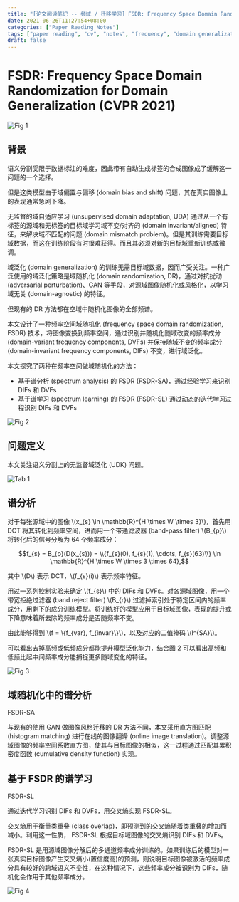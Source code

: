```yaml
---
title: "[论文阅读笔记 -- 频域 / 迁移学习] FSDR: Frequency Space Domain Randomization (CVPR 2021)"
date: 2021-06-26T11:27:54+08:00
categories: ["Paper Reading Notes"]
tags: ["paper reading", "cv", "notes", "frequency", "domain generalization"]
draft: false
---
```


# FSDR: Frequency Space Domain Randomization for Domain Generalization (CVPR 2021)

![Fig 1](/images/2021/PRN21/1.png)

## 背景

语义分割受限于数据标注的难度，因此带有自动生成标签的合成图像成了缓解这一问题的一个选择。  

但是这类模型由于域偏置与偏移 (domain bias and shift) 问题，其在真实图像上的表现通常急剧下降。  

无监督的域自适应学习 (unsupervised domain adaptation, UDA) 通过从一个有标签的源域和无标签的目标域学习域不变/对齐的 (domain invariant/aligned) 特征，来解决域不匹配的问题 (domain mismatch problem)。但是其训练需要目标域数据，而这在训练阶段有时很难获得。而且其必须对新的目标域重新训练或微调。  

域泛化 (domain generalization) 的训练无需目标域数据，因而广受关注。一种广泛使用的域泛化策略是域随机化 (domain randomization, DR)，通过对抗扰动 (adversarial perturbation)、GAN 等手段，对源域图像随机化或风格化，以学习域无关 (domain-agnostic) 的特征。  

但现有的 DR 方法都在空域中随机化图像的全部频谱。  

本文设计了一种频率空间域随机化 (frequency space domain randomization, FSDR) 技术，将图像变换到频率空间，通过识别并随机化随域改变的频率成分 (domain-variant frequency components, DVFs) 并保持随域不变的频率成分 (domain-invariant frequency components, DIFs) 不变，进行域泛化。  

本文探究了两种在频率空间做域随机化的方法：  
+ 基于谱分析 (spectrum analysis) 的 FSDR (FSDR-SA)，通过经验学习来识别 DIFs 和 DVFs
+ 基于谱学习 (spectrum learning) 的 FSDR (FSDR-SL) 通过动态的迭代学习过程识别 DIFs 和 DVFs

![Fig 2](/images/2021/PRN21/2.png)

## 问题定义

本文关注语义分割上的无监督域泛化 (UDK) 问题。  

![Tab 1](/images/2021/PRN21/T1.png)

## 谱分析

对于每张源域中的图像 \\(x_{s} \in \mathbb{R}^{H \times W \times 3}\\)，首先用 DCT 将其转化到频率空间，进而用一个带通滤波器 (band-pass filter) \\(B_{p}\\) 将转化后的信号分解为 64 个频率成分：  

$$f_{s} = B_{p}(D(x_{s})) = \\{f_{s}(0), f_{s}(1), \cdots, f_{s}(63)\\} \in \mathbb{R}^{H \times W \times 3 \times 64},$$

其中 \\(D\\) 表示 DCT，\\(f_{s}(i)\\) 表示频率特征。  

用过一系列控制实验来确定 \\(f_{s}\\) 中的 DIFs 和 DVFs。对各源域图像，用一个带宽拒绝过滤器 (band reject filter) \\(B_{r}\\) 过滤掉索引处于特定区间内的频率成分，用剩下的成分训练模型。将训练好的模型应用于目标域图像，表现的提升或下降意味着所去除的频率成分是否随频率不变。  

由此能够得到 \\(f = \\{f_{var}, f_{invar}\\}\\)，以及对应的二值掩码 \\(I^{SA}\\)。  

可以看出去掉高频或低频成分都能提升模型泛化能力，结合图 2 可以看出高频和低频比起中间频率成分能捕捉更多随域变化的特征。  

![Fig 3](/images/2021/PRN21/3.png)

## 域随机化中的谱分析

FSDR-SA  

与现有的使用 GAN 做图像风格迁移的 DR 方法不同，本文采用直方图匹配 (histogram matching) 进行在线的图像翻译 (online image translation)。调整源域图像的频率空间系数直方图，使其与目标图像的相似，这一过程通过匹配其累积密度函数 (cumulative density function) 实现。  

## 基于 FSDR 的谱学习

FSDR-SL  

通过迭代学习识别 DIFs 和 DVFs，用交叉熵实现 FSDR-SL。  

交叉熵用于衡量类重叠 (class overlap)，即预测到的交叉熵随着类重叠的增加而减小。利用这一性质， FSDR-SL 根据目标域图像的交叉熵识别 DIFs 和 DVFs。  

FSDR-SL 是用源域图像分解后的多通道频率成分训练的。如果训练后的模型对一张真实目标图像产生交叉熵小(置信度高)的预测，则说明目标图像被激活的频率成分具有较好的跨域语义不变性，在这种情况下，这些频率成分被识别为 DIFs，随机化会作用于其他频率成分。 

![Fig 4](/images/2021/PRN21/4.png)
